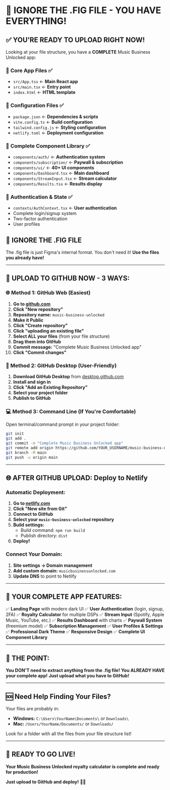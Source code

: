 # 🎉 IGNORE THE .FIG FILE - YOU HAVE EVERYTHING!

## ✅ **YOU'RE READY TO UPLOAD RIGHT NOW!**

Looking at your file structure, you have a **COMPLETE** Music Business Unlocked app:

### 🚀 **Core App Files** ✅
- `src/App.tsx` ← **Main React app**
- `src/main.tsx` ← **Entry point**  
- `index.html` ← **HTML template**

### 🔧 **Configuration Files** ✅
- `package.json` ← **Dependencies & scripts**
- `vite.config.ts` ← **Build configuration**
- `tailwind.config.js` ← **Styling configuration**
- `netlify.toml` ← **Deployment configuration**

### 🎨 **Complete Component Library** ✅
- `components/auth/` ← **Authentication system**
- `components/subscription/` ← **Paywall & subscription**
- `components/ui/` ← **40+ UI components**
- `components/Dashboard.tsx` ← **Main dashboard**
- `components/StreamInput.tsx` ← **Stream calculator**
- `components/Results.tsx` ← **Results display**

### 🎯 **Authentication & State** ✅
- `contexts/AuthContext.tsx` ← **User authentication**
- Complete login/signup system
- Two-factor authentication
- User profiles

## 🚫 **IGNORE THE .FIG FILE**
The .fig file is just Figma's internal format. You don't need it!
**Use the files you already have!**

---

## 🚀 **UPLOAD TO GITHUB NOW - 3 WAYS:**

### **🌐 Method 1: GitHub Web (Easiest)**

1. **Go to [github.com](https://github.com)**
2. **Click "New repository"**
3. **Repository name:** `music-business-unlocked`
4. **Make it Public**
5. **Click "Create repository"**
6. **Click "uploading an existing file"**
7. **Select ALL your files** (from your file structure)
8. **Drag them into GitHub**
9. **Commit message:** "Complete Music Business Unlocked app"
10. **Click "Commit changes"**

### **🔧 Method 2: GitHub Desktop (User-Friendly)**

1. **Download GitHub Desktop** from [desktop.github.com](https://desktop.github.com)
2. **Install and sign in**
3. **Click "Add an Existing Repository"**
4. **Select your project folder**
5. **Publish to GitHub**

### **💻 Method 3: Command Line (If You're Comfortable)**

Open terminal/command prompt in your project folder:
```bash
git init
git add .
git commit -m "Complete Music Business Unlocked app"
git remote add origin https://github.com/YOUR_USERNAME/music-business-unlocked.git
git branch -M main
git push -u origin main
```

---

## 🌐 **AFTER GITHUB UPLOAD: Deploy to Netlify**

### **Automatic Deployment:**
1. **Go to [netlify.com](https://netlify.com)**
2. **Click "New site from Git"**
3. **Connect to GitHub**
4. **Select your `music-business-unlocked` repository**
5. **Build settings:**
   - Build command: `npm run build`
   - Publish directory: `dist`
6. **Deploy!**

### **Connect Your Domain:**
1. **Site settings → Domain management**
2. **Add custom domain:** `musicbusinessunlocked.com`
3. **Update DNS** to point to Netlify

---

## 🎵 **YOUR COMPLETE APP FEATURES:**

✅ **Landing Page** with modern dark UI
✅ **User Authentication** (login, signup, 2FA)
✅ **Royalty Calculator** for multiple DSPs
✅ **Stream Input** (Spotify, Apple Music, YouTube, etc.)
✅ **Results Dashboard** with charts
✅ **Paywall System** (freemium model)
✅ **Subscription Management**
✅ **User Profiles & Settings**
✅ **Professional Dark Theme**
✅ **Responsive Design**
✅ **Complete UI Component Library**

---

## 🎯 **THE POINT:**

**You DON'T need to extract anything from the .fig file!**
**You ALREADY HAVE your complete app!**
**Just upload what you have to GitHub!**

---

## 🆘 **Need Help Finding Your Files?**

Your files are probably in:
- **Windows:** `C:\Users\YourName\Documents\` or `Downloads\`
- **Mac:** `/Users/YourName/Documents/` or `Downloads/`

Look for a folder with all the files from your file structure list!

---

## 🎉 **READY TO GO LIVE!**

**Your Music Business Unlocked royalty calculator is complete and ready for production!** 

**Just upload to GitHub and deploy!** 🚀🎵